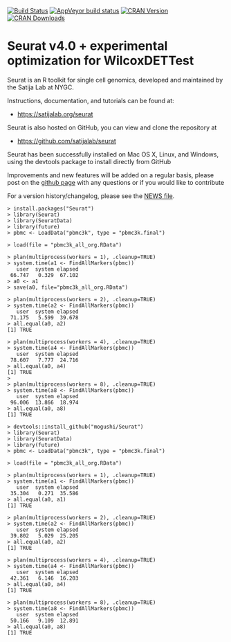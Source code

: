 [![Build Status](https://travis-ci.com/satijalab/seurat.svg?branch=master)](https://travis-ci.com/github/satijalab/seurat)
[![AppVeyor build status](https://ci.appveyor.com/api/projects/status/github/satijalab/seurat?branch=master&svg=true)](https://ci.appveyor.com/project/satijalab/seurat)
[![CRAN Version](https://www.r-pkg.org/badges/version/Seurat)](https://cran.r-project.org/package=Seurat)
[![CRAN Downloads](https://cranlogs.r-pkg.org/badges/Seurat)](https://cran.r-project.org/package=Seurat)

# Seurat v4.0 + experimental optimization for WilcoxDETTest

Seurat is an R toolkit for single cell genomics, developed and maintained by the Satija Lab at NYGC.

Instructions, documentation, and tutorials can be found at:

* https://satijalab.org/seurat

Seurat is also hosted on GitHub, you can view and clone the repository at

* https://github.com/satijalab/seurat

Seurat has been successfully installed on Mac OS X, Linux, and Windows, using the devtools package to install directly from GitHub

Improvements and new features will be added on a regular basis, please post on the [github page](https://github.com/satijalab/seurat) with any questions or if you would like to contribute

For a version history/changelog, please see the [NEWS file](https://github.com/satijalab/seurat/blob/master/NEWS.md).

```
> install.packages("Seurat")
> library(Seurat)
> library(SeuratData)
> library(future)
> pbmc <- LoadData("pbmc3k", type = "pbmc3k.final")

> load(file = "pbmc3k_all_org.RData")

> plan(multiprocess(workers = 1), .cleanup=TRUE)
> system.time(a1 <- FindAllMarkers(pbmc))
   user  system elapsed
 66.747   0.329  67.102
> a0 <- a1
> save(a0, file="pbmc3k_all_org.RData")

> plan(multiprocess(workers = 2), .cleanup=TRUE)
> system.time(a2 <- FindAllMarkers(pbmc))
   user  system elapsed
 71.175   5.599  39.678
> all.equal(a0, a2)
[1] TRUE

> plan(multiprocess(workers = 4), .cleanup=TRUE)
> system.time(a4 <- FindAllMarkers(pbmc))
   user  system elapsed
 78.607   7.777  24.716
> all.equal(a0, a4)
[1] TRUE
>
> plan(multiprocess(workers = 8), .cleanup=TRUE)
> system.time(a8 <- FindAllMarkers(pbmc))
   user  system elapsed
 96.006  13.866  18.974
> all.equal(a0, a8)
[1] TRUE
```

```
> devtools::install_github("mogushi/Seurat")
> library(Seurat)
> library(SeuratData)
> library(future)
> pbmc <- LoadData("pbmc3k", type = "pbmc3k.final")

> load(file = "pbmc3k_all_org.RData")

> plan(multiprocess(workers = 1), .cleanup=TRUE)
> system.time(a1 <- FindAllMarkers(pbmc))
   user  system elapsed
 35.304   0.271  35.586
> all.equal(a0, a1)
[1] TRUE

> plan(multiprocess(workers = 2), .cleanup=TRUE)
> system.time(a2 <- FindAllMarkers(pbmc))
   user  system elapsed
 39.802   5.029  25.205
> all.equal(a0, a2)
[1] TRUE

> plan(multiprocess(workers = 4), .cleanup=TRUE)
> system.time(a4 <- FindAllMarkers(pbmc))
   user  system elapsed
 42.361   6.146  16.203
> all.equal(a0, a4)
[1] TRUE

> plan(multiprocess(workers = 8), .cleanup=TRUE)
> system.time(a8 <- FindAllMarkers(pbmc))
   user  system elapsed
 50.166   9.109  12.891
> all.equal(a0, a8)
[1] TRUE
```
